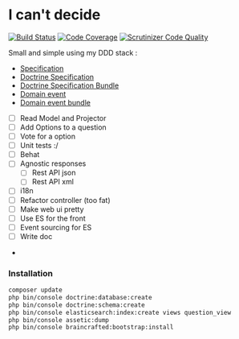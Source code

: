 # I can't decide

[![Build Status](https://travis-ci.org/gbprod/icantdecide.svg?branch=master)](https://travis-ci.org/gbprod/icantdecide)
[![Code Coverage](https://scrutinizer-ci.com/g/gbprod/icantdecide/badges/coverage.png?b=master)](https://scrutinizer-ci.com/g/gbprod/icantdecide/?branch=master)
[![Scrutinizer Code Quality](https://scrutinizer-ci.com/g/gbprod/icantdecide/badges/quality-score.png?b=master)](https://scrutinizer-ci.com/g/gbprod/icantdecide/?branch=master)

Small and simple using my DDD stack :

 * [Specification](https://github.com/gbprod/specification)
 * [Doctrine Specification](https://github.com/gbprod/doctrine-specification)
 * [Doctrine Specification Bundle](https://github.com/gbprod/doctrine-specification-bundle)
 * [Domain event](https://github.com/gbprod/domain-event)
 * [Domain event bundle](https://github.com/gbprod/domain-event-bundle)


 * [ ] Read Model and Projector
 * [ ] Add Options to a question
 * [ ] Vote for a option
 * [ ] Unit tests :/
 * [ ] Behat
 * [ ] Agnostic responses
    * [ ] Rest API json
    * [ ] Rest API xml
 * [ ] i18n
 * [ ] Refactor controller (too fat)
 * [ ] Make web ui pretty
 * [ ] Use ES for the front
 * [ ] Event sourcing for ES
 * [ ] Write doc
 * 
 
### Installation

```bash
composer update
php bin/console doctrine:database:create
php bin/console doctrine:schema:create
php bin/console elasticsearch:index:create views question_view
php bin/console assetic:dump
php bin/console braincrafted:bootstrap:install
```